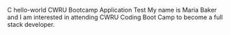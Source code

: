 C hello-world
CWRU Bootcamp Application Test
My name is Maria Baker and I am interested in attending CWRU Coding Boot Camp to become a full stack developer.

